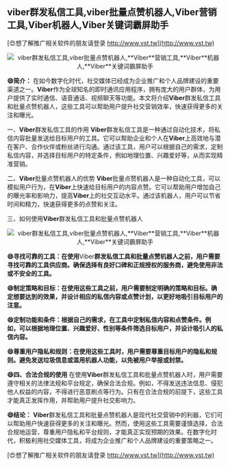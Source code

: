 ## **viber群发私信工具,viber批量点赞机器人,**Viber**营销工具,**Viber**机器人,**Viber**关键词霸屏助手**

[😍想了解推广相关软件的朋友请登录 http://www.vst.tw](http://www.vst.tw)

 <center><img src="https://vst.tw/MP4/tuiguang/png/4.png" alt="viber群发私信工具,viber批量点赞机器人,**Viber**营销工具,**Viber**机器人,**Viber**关键词霸屏助手"></center>

**😄简介：**
在如今数字化时代，社交媒体已经成为企业推广和个人品牌建设的重要渠道之一。**Viber**作为全球知名的即时通讯应用程序，拥有庞大的用户群体，为用户提供了实时通信、语音通话、视频聊天等功能。本文将介绍**Viber**群发私信工具和批量点赞机器人，这些工具可以帮助用户提升社交营销效率，快速获得更多的关注和曝光。

一、**Viber**群发私信工具的作用
**Viber**群发私信工具是一种通过自动化技术，将私信内容批量发送给目标用户的工具。它可以帮助企业和个人在**Viber**上高效地与潜在客户、合作伙伴或粉丝进行沟通。通过该工具，用户可以根据自己的需求，定制私信内容，并选择目标用户的特定条件，例如地理位置、兴趣爱好等，从而实现精准营销。

二、**Viber**批量点赞机器人的优势
**Viber**批量点赞机器人是一种自动化工具，可以模拟用户行为，在**Viber**上快速给目标用户的内容点赞。它可以帮助用户增加自己的曝光率和影响力，提高**Viber**上的社交互动水平。通过该机器人，用户可以节省时间和精力，快速获得更多的点赞和关注。

三、如何使用**Viber**群发私信工具和批量点赞机器人

 <center><img src="https://vst.tw/MP4/tuiguang/png/5.png" alt="viber群发私信工具,viber批量点赞机器人,**Viber**营销工具,**Viber**机器人,**Viber**关键词霸屏助手"></center>

**😄寻找可靠的工具：在使用**Viber**群发私信工具和批量点赞机器人之前，用户需要寻找可靠的工具供应商。确保选择有良好口碑和正规授权的服务商，避免使用非法或不安全的工具。**

**😄制定策略和目标：在使用这些工具之前，用户需要制定明确的策略和目标。确定想要达到的效果，并设计相应的私信内容或点赞计划，以更好地吸引目标用户的注意。**

**😄定制功能和条件：根据自己的需求，在工具中定制私信内容和点赞条件。例如，可以根据地理位置、兴趣爱好、性别等条件筛选目标用户，并设计吸引人的私信内容。**

**😄尊重用户隐私和规则：在使用这些工具时，用户需要尊重目标用户的隐私和规则。避免发送垃圾信息或滥用机器人功能，以免被用户举报或封禁。**

**😄四、合法合规的使用**
在使用**Viber**群发私信工具和批量点赞机器人时，用户需要遵守相关的法律法规和平台规定，确保合法合规。例如，不得发送违法信息、侵犯他人权益的内容，不得进行恶意刷点等行为。只有在合法合规的前提下，这些工具才能真正发挥作用，并帮助用户提升社交影响力。

**😄结论：**
**Viber**群发私信工具和批量点赞机器人是现代社交营销中的利器，它们可以帮助用户快速获得更多的关注和曝光。然而，使用这些工具需要谨慎选择，合法合规地运营，尊重用户隐私和平台规则，才能真正实现预期的效果。在数字化时代，积极利用社交媒体工具，将成为企业推广和个人品牌建设的重要策略之一。

[😍想了解推广相关软件的朋友请登录 http://www.vst.tw](http://www.vst.tw)



